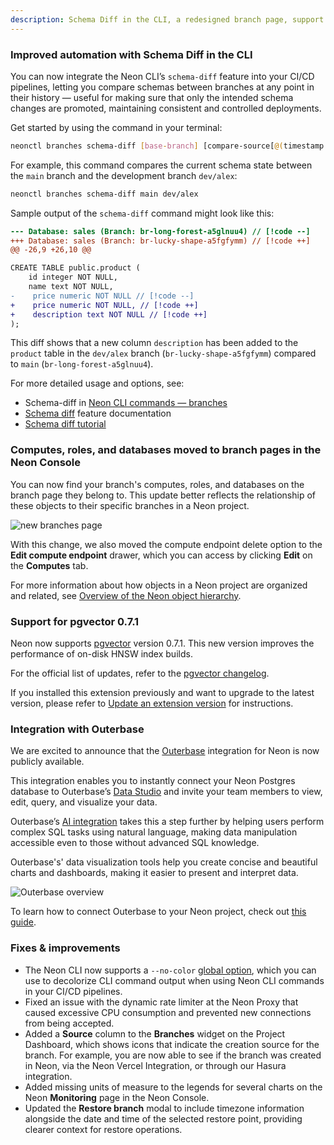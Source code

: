 ```yaml
---
description: Schema Diff in the CLI, a redesigned branch page, support for pgvector 0.7.1, and more
---
```


### Improved automation with Schema Diff in the CLI

You can now integrate the Neon CLI’s `schema-diff` feature into your CI/CD pipelines, letting you compare schemas between branches at any point in their history &#8212; useful for making sure that only the intended schema changes are promoted, maintaining consistent and controlled deployments.

Get started by using the command in your terminal:

```bash
neonctl branches schema-diff [base-branch] [compare-source[@(timestamp|lsn)]]
```

For example, this command compares the current schema state between the `main` branch and the development branch `dev/alex`:

```bash
neonctl branches schema-diff main dev/alex
```

Sample output of the `schema-diff` command might look like this:

```diff
--- Database: sales	(Branch: br-long-forest-a5glnuu4) // [!code --]
+++ Database: sales	(Branch: br-lucky-shape-a5fgfymm) // [!code ++]
@@ -26,9 +26,10 @@

CREATE TABLE public.product (
    id integer NOT NULL,
    name text NOT NULL,
-    price numeric NOT NULL // [!code --]
+    price numeric NOT NULL, // [!code ++]
+    description text NOT NULL // [!code ++]
);
```

This diff shows that a new column `description` has been added to the `product` table in the `dev/alex` branch (`br-lucky-shape-a5fgfymm`) compared to `main` (`br-long-forest-a5glnuu4`).

For more detailed usage and options, see:

- Schema-diff in [Neon CLI commands — branches](/docs/reference/cli-branches#schema-diff)
- [Schema diff](/docs/guides/schema-diff) feature documentation
- [Schema diff tutorial](/docs/guides/schema-diff-tutorial)

### Computes, roles, and databases moved to branch pages in the Neon Console

You can now find your branch's computes, roles, and databases on the branch page they belong to. This update better reflects the relationship of these objects to their specific branches in a Neon project.

![new branches page](/docs/relnotes/new_branch_page.png)

With this change, we also moved the compute endpoint delete option to the **Edit compute endpoint** drawer, which you can access by clicking **Edit** on the **Computes** tab.

For more information about how objects in a Neon project are organized and related, see [Overview of the Neon object hierarchy](/docs/manage/overview).

### Support for pgvector 0.7.1

Neon now supports [pgvector](/docs/extensions/pgvector) version 0.7.1. This new version improves the performance of on-disk HNSW index builds.

For the official list of updates, refer to the [pgvector changelog](https://github.com/pgvector/pgvector/blob/master/CHANGELOG.md).

If you installed this extension previously and want to upgrade to the latest version, please refer to [Update an extension version](/docs/extensions/pg-extensions#update-an-extension-version) for instructions.

### Integration with Outerbase

We are excited to announce that the [Outerbase](https://www.outerbase.com/) integration for Neon is now publicly available.

This integration enables you to instantly connect your Neon Postgres database to Outerbase’s [Data Studio](https://www.outerbase.com/products/data-studio/) and invite your team members to view, edit, query, and visualize your data.

Outerbase’s [AI integration](https://www.outerbase.com/products/ai/) takes this a step further by helping users perform complex SQL tasks using natural language, making data manipulation accessible even to those without advanced SQL knowledge.

Outerbase's' data visualization tools help you create concise and beautiful charts and dashboards, making it easier to present and interpret data.

![Outerbase overview](/docs/relnotes/outerbase.gif)

To learn how to connect Outerbase to your Neon project, check out [this guide](/docs/guides/outerbase).

### Fixes & improvements

- The Neon CLI now supports a `--no-color` [global option](/docs/reference/neon-cli#global-options), which you can use to decolorize CLI command output when using Neon CLI commands in your CI/CD pipelines.
- Fixed an issue with the dynamic rate limiter at the Neon Proxy that caused excessive CPU consumption and prevented new connections from being accepted.
- Added a **Source** column to the **Branches** widget on the Project Dashboard, which shows icons that indicate the creation source for the branch. For example, you are now able to see if the branch was created in Neon, via the Neon Vercel Integration, or through our Hasura integration.
- Added missing units of measure to the legends for several charts on the Neon **Monitoring** page in the Neon Console.
- Updated the **Restore branch** modal to include timezone information alongside the date and time of the selected restore point, providing clearer context for restore operations.
